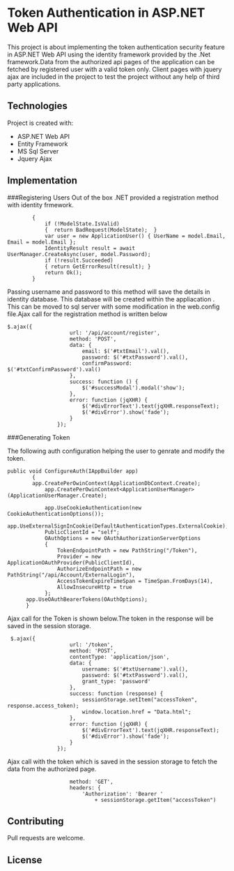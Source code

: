 # Token Authentication in ASP.NET Web API

This project is about implementing the token authentication security feature in ASP.NET Web API using the identity framework provided by the .Net framework.Data from the authorized api pages of the application can be fetched by registered user with a valid token only. Client pages with jquery ajax are included in the project to test the project without any help of third party applications.

## Technologies

Project is created with:
* ASP.NET Web API
* Entity Framework
* MS Sql Server
* Jquery Ajax

## Implementation

###Registering Users
Out of the box .NET provided a registration method with identity frmework.

```  public async Task<IHttpActionResult> Register(RegisterBindingModel model)
        {
            if (!ModelState.IsValid)
            {  return BadRequest(ModelState);  }
            var user = new ApplicationUser() { UserName = model.Email, Email = model.Email };
            IdentityResult result = await UserManager.CreateAsync(user, model.Password);
            if (!result.Succeeded)
            { return GetErrorResult(result); }
            return Ok();
        }
```
Passing username and password to this method will save the details in identity database. This database will be created within the appliacation . This can be moved to sql server with some modification in the web.config file.Ajax call for the registration method is written below

```
$.ajax({
                    url: '/api/account/register',
                    method: 'POST',
                    data: {
                        email: $('#txtEmail').val(),
                        password: $('#txtPassword').val(),
                        confirmPassword: $('#txtConfirmPassword').val()
                    },
                    success: function () {
                        $('#successModal').modal('show');
                    },
                    error: function (jqXHR) {
                        $('#divErrorText').text(jqXHR.responseText);
                        $('#divError').show('fade');
                    }
                });
```
###Generating Token

The following auth configuration helping the user to genrate and modify the token.
```
public void ConfigureAuth(IAppBuilder app)
        {
        app.CreatePerOwinContext(ApplicationDbContext.Create);
            app.CreatePerOwinContext<ApplicationUserManager>(ApplicationUserManager.Create);

            app.UseCookieAuthentication(new CookieAuthenticationOptions());
            app.UseExternalSignInCookie(DefaultAuthenticationTypes.ExternalCookie);
            PublicClientId = "self";
            OAuthOptions = new OAuthAuthorizationServerOptions
            {
                TokenEndpointPath = new PathString("/Token"),
                Provider = new ApplicationOAuthProvider(PublicClientId),
                AuthorizeEndpointPath = new PathString("/api/Account/ExternalLogin"),
                AccessTokenExpireTimeSpan = TimeSpan.FromDays(14),
                AllowInsecureHttp = true
            };
      app.UseOAuthBearerTokens(OAuthOptions);
      }
```

Ajax call for the Token is shown below.The token in the response will be saved in the session storage.

```
 $.ajax({
                    url: '/token',
                    method: 'POST',
                    contentType: 'application/json',
                    data: {
                        username: $('#txtUsername').val(),
                        password: $('#txtPassword').val(),
                        grant_type: 'password'
                    },       
                    success: function (response) {
                        sessionStorage.setItem("accessToken", response.access_token);
                        window.location.href = "Data.html";
                    },
                    error: function (jqXHR) {
                        $('#divErrorText').text(jqXHR.responseText);
                        $('#divError').show('fade');
                    }
                });
```
Ajax call with the token which is saved in the session storage to fetch the data from the authorized page.
```                   url: '/api/Employee',
                    method: 'GET',
                    headers: {
                        'Authorization': 'Bearer '
                            + sessionStorage.getItem("accessToken")
```

## Contributing

Pull requests are welcome.

## License
